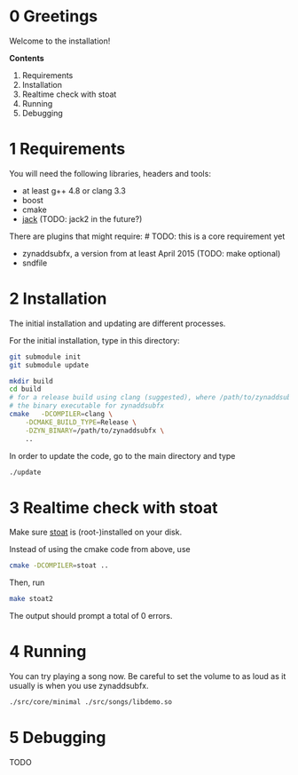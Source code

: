 # 0 Greetings
Welcome to the installation!

**Contents**

  1. Requirements
  2. Installation
  3. Realtime check with stoat
  4. Running
  5. Debugging

# 1 Requirements
You will need the following libraries, headers and tools:
  * at least g++ 4.8 or clang 3.3
  * boost
  * cmake
  * [jack](https://github.com/jackaudio) (TODO: jack2 in the future?)

There are plugins that might require: # TODO: this is a core requirement yet
  * zynaddsubfx, a version from at least April 2015 (TODO: make optional)
  * sndfile

# 2 Installation
The initial installation and updating are different processes.

For the initial installation, type in this directory:
```sh
git submodule init
git submodule update

mkdir build
cd build
# for a release build using clang (suggested), where /path/to/zynaddsubfx is
# the binary executable for zynaddsubfx
cmake	-DCOMPILER=clang \
	-DCMAKE_BUILD_TYPE=Release \
	-DZYN_BINARY=/path/to/zynaddsubfx \
	..
```

In order to update the code, go to the main directory and type
```sh
./update
```

# 3 Realtime check with stoat
Make sure [stoat](https://github.com/fundamental/stoat) is (root-)installed on your disk.

Instead of using the cmake code from above, use
```sh
cmake -DCOMPILER=stoat ..
```

Then, run
```sh
make stoat2
```

The output should prompt a total of 0 errors.

# 4 Running
You can try playing a song now. Be careful to set the volume to as loud as it
usually is when you use zynaddsubfx.
```sh
./src/core/minimal ./src/songs/libdemo.so
```

# 5 Debugging
TODO

